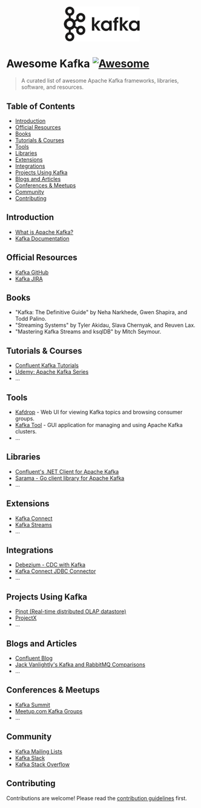 <p align="center">
  <img src="logo.png" alt="Kafka Logo" width="200">
</p>

# Awesome Kafka [![Awesome](https://awesome.re/badge.svg)](https://awesome.re)

> A curated list of awesome Apache Kafka frameworks, libraries, software, and resources.

## Table of Contents

- [Introduction](#introduction)
- [Official Resources](#official-resources)
- [Books](#books)
- [Tutorials & Courses](#tutorials--courses)
- [Tools](#tools)
- [Libraries](#libraries)
- [Extensions](#extensions)
- [Integrations](#integrations)
- [Projects Using Kafka](#projects-using-kafka)
- [Blogs and Articles](#blogs-and-articles)
- [Conferences & Meetups](#conferences--meetups)
- [Community](#community)
- [Contributing](#contributing)

## Introduction

- [What is Apache Kafka?](https://kafka.apache.org/intro)
- [Kafka Documentation](https://kafka.apache.org/documentation/)

## Official Resources

- [Kafka GitHub](https://github.com/apache/kafka)
- [Kafka JIRA](https://issues.apache.org/jira/projects/KAFKA/summary)

## Books

- "Kafka: The Definitive Guide" by Neha Narkhede, Gwen Shapira, and Todd Palino.
- "Streaming Systems" by Tyler Akidau, Slava Chernyak, and Reuven Lax.
- "Mastering Kafka Streams and ksqlDB" by Mitch Seymour.

## Tutorials & Courses

- [Confluent Kafka Tutorials](https://www.confluent.io/blog/apache-kafka-tutorial/)
- [Udemy: Apache Kafka Series](https://www.udemy.com/courses/search/?q=apache%20kafka)
- ...

## Tools

- [Kafdrop](https://github.com/obsidiandynamics/kafdrop) - Web UI for viewing Kafka topics and browsing consumer groups.
- [Kafka Tool](http://www.kafkatool.com/) - GUI application for managing and using Apache Kafka clusters.
- ...

## Libraries

- [Confluent's .NET Client for Apache Kafka](https://github.com/confluentinc/confluent-kafka-dotnet)
- [Sarama - Go client library for Apache Kafka](https://github.com/Shopify/sarama)
- ...

## Extensions

- [Kafka Connect](https://kafka.apache.org/documentation/#connect)
- [Kafka Streams](https://kafka.apache.org/documentation/streams/)
- ...

## Integrations

- [Debezium - CDC with Kafka](https://debezium.io/)
- [Kafka Connect JDBC Connector](https://www.confluent.io/hub/confluentinc/kafka-connect-jdbc)
- ...

## Projects Using Kafka

- [Pinot (Real-time distributed OLAP datastore)](https://pinot.apache.org/)
- [ProjectX](#)
- ...

## Blogs and Articles

- [Confluent Blog](https://www.confluent.io/blog/)
- [Jack Vanlightly's Kafka and RabbitMQ Comparisons](https://jack-vanlightly.com/)
- ...

## Conferences & Meetups

- [Kafka Summit](https://kafka-summit.org/)
- [Meetup.com Kafka Groups](https://www.meetup.com/topics/apache-kafka/)
- ...

## Community

- [Kafka Mailing Lists](https://kafka.apache.org/contact)
- [Kafka Slack](https://slackpass.io/confluentcommunity)
- [Kafka Stack Overflow](https://stackoverflow.com/questions/tagged/kafka)

## Contributing

Contributions are welcome! Please read the [contribution guidelines](CONTRIBUTING.md) first.


